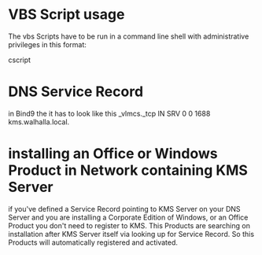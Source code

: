 
# VBS Script usage

The vbs Scripts have to be run in a command line shell with administrative privileges in this format:

 cscript <name of the vbs script>

# DNS Service Record
in Bind9 the it has to look like this
_vlmcs._tcp     IN  SRV 0   0   1688    kms.walhalla.local.

# installing an Office or Windows Product in Network containing KMS Server
if you've defined a Service Record pointing to KMS Server on your DNS Server
and you are installing a Corporate Edition of Windows, or an Office Product you don't need to register to KMS.
This Products are searching on installation after KMS Server itself via looking up for Service Record.
So this Products will automatically registered and activated.
